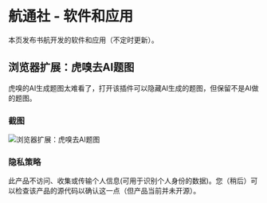 # 航通社 - 软件和应用

本页发布书航开发的软件和应用（不定时更新）。

## 浏览器扩展：虎嗅去AI题图

虎嗅的AI生成题图太难看了，打开该插件可以隐藏AI生成的题图，但保留不是AI做的题图。

### 截图

![浏览器扩展：虎嗅去AI题图](https://github.com/user-attachments/assets/0a6b3d85-df39-4c06-8250-3ec5f353288c)

### 隐私策略

此产品不访问、收集或传输个人信息(可用于识别个人身份的数据)。您（稍后）可以检查该产品的源代码以确认这一点（但产品当前并未开源）。

